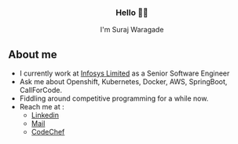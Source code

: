 <h3 align="center">Hello 👋🏻</h3>
<p align="center">
I'm Suraj Waragade 
</p>

## About me

- I currently work at [Infosys Limited](https://www.infosys.com/) as a Senior Software Engineer
- Ask me about Openshift, Kubernetes, Docker, AWS, SpringBoot, CallForCode.
- Fiddling around competitive programming for a while now.
- Reach me at :
    - [Linkedin](https://www.linkedin.com/in/surajwaragade/)
    - [Mail](mailto:suraj_waragade@live.com)
    - [CodeChef](https://www.codechef.com/users/swaragade)


